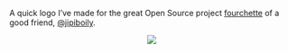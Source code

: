 A quick logo I’ve made for the great Open Source project [fourchette](https://github.com/jipiboily/fourchette) of a good friend, [@jipiboily](https://github.com/jipiboily).

<p align="center">
  <img src="https://raw.github.com/jpsirois/fourchette-logo/master/export/fourchette.png">
</p>
